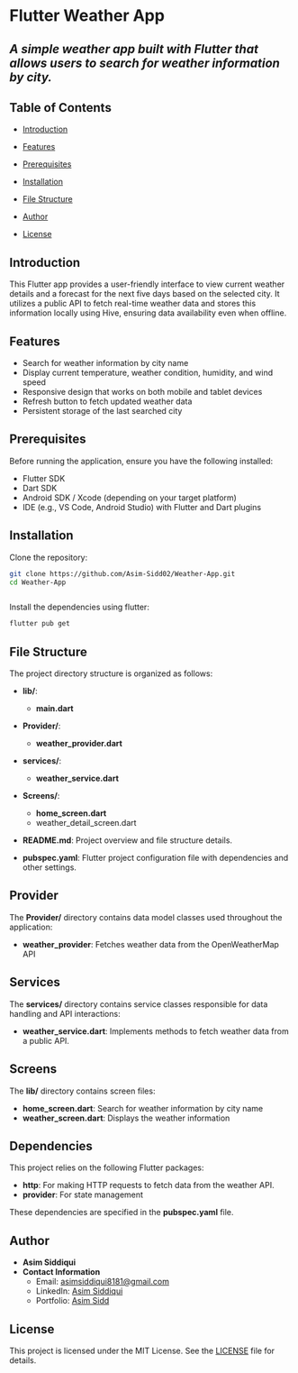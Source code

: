 # Flutter Weather App

## _A simple weather app built with Flutter that allows users to search for weather information by city._

## Table of Contents

- [Introduction](#introduction)
- [Features](#features)
- [Prerequisites](#prerequisites)
- [Installation](#installation)
- [File Structure](#file-structure)

- [Author](#author)
- [License](#license)

## Introduction

This Flutter app provides a user-friendly interface to view current weather details and a forecast for the next five days based on the selected city. It utilizes a public API to fetch real-time weather data and stores this information locally using Hive, ensuring data availability even when offline.

## Features

- Search for weather information by city name
- Display current temperature, weather condition, humidity, and wind speed
- Responsive design that works on both mobile and tablet devices
- Refresh button to fetch updated weather data
- Persistent storage of the last searched city

## Prerequisites

Before running the application, ensure you have the following installed:

- Flutter SDK
- Dart SDK
- Android SDK / Xcode (depending on your target platform)
- IDE (e.g., VS Code, Android Studio) with Flutter and Dart plugins

## Installation

Clone the repository:

```sh
git clone https://github.com/Asim-Sidd02/Weather-App.git
cd Weather-App



```

Install the dependencies using flutter:

```sh
flutter pub get
```

## File Structure

The project directory structure is organized as follows:

- **lib/**: 
  - **main.dart** 
- **Provider/**:
  - **weather_provider.dart**
- **services/**: 
  - **weather_service.dart**
- **Screens/**: 
  - **home_screen.dart**
  - weather_detail_screen.dart
 
- **README.md**: Project overview and file structure details.
- **pubspec.yaml**: Flutter project configuration file with dependencies and other settings.

## Provider

The **Provider/** directory contains data model classes used throughout the application:

- **weather_provider**:  Fetches weather data from the OpenWeatherMap API



## Services

The **services/** directory contains service classes responsible for data handling and API interactions:

- **weather_service.dart**: Implements methods to fetch weather data from a public API.


## Screens

The **lib/** directory contains screen files:

- **home_screen.dart**: Search for weather information by city name
- **weather_screen.dart**: Displays the weather information

## Dependencies

This project relies on the following Flutter packages:

- **http**: For making HTTP requests to fetch data from the weather API.
- **provider**: For state management 

  
These dependencies are specified in the **pubspec.yaml** file.






## Author

- **Asim Siddiqui**
- **Contact Information**
  - Email: asimsiddiqui8181@gmail.com
  - LinkedIn: [Asim Siddiqui](https://www.linkedin.com/in/asim-siddiqui-a71731229/)
  - Portfolio: [Asim Sidd](https://asimsidd.vercel.app/)


## License

This project is licensed under the MIT License. See the [LICENSE](LICENSE) file for details.


